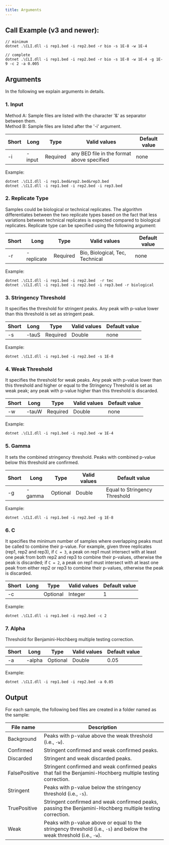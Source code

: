 ```yaml
---
title: Arguments
---
```


## Call Example (v3 and newer):
```shell
// minimum
dotnet .\CLI.dll -i rep1.bed -i rep2.bed -r bio -s 1E-8 -w 1E-4
    
// complete
dotnet .\CLI.dll -i rep1.bed -i rep2.bed -r bio -s 1E-8 -w 1E-4 -g 1E-9 -c 2 -a 0.005
```


## Arguments
In the following we explain arguments in details. 
### 1. Input
Method A: Sample files are listed with the character '&' as separator between them. <br/>
Method B: Sample files are listed after the '-i' argument.

| Short | Long | Type | Valid values | Default value |
| ----- | ---- | ---- | ------------ | ------------- |
| -i | -input | Required | any BED file in the format above specified | none |

Example:

    dotnet .\CLI.dll -i rep1.bed&rep2.bed&rep3.bed
    dotnet .\CLI.dll -i rep1.bed -i rep2.bed -i rep3.bed


### 2. Replicate Type
Samples could be biological or technical replicates. The algorithm differentiates between the two replicate types based on the fact that less variations between technical replicates is expected compared to biological replicates. Replicate type can be specified using the following argument:

| Short | Long | Type | Valid values | Default value |
| ----- | ---- | ---- | ------------ | ------------- |
| -r | -replicate | Required | Bio, Biological, Tec, Technical | none |

Example:

    dotnet .\CLI.dll -i rep1.bed -i rep2.bed  -r tec
    dotnet .\CLI.dll -i rep1.bed -i rep2.bed -i rep3.bed -r biological


### 3. Stringency Threshold
It specifies the threshold for stringent peaks. Any peak with p-value lower than this threshold is set as stringent peak.

| Short | Long | Type | Valid values | Default value |
| ----- | ---- | ---- | ------------ | ------------- |
| -s | -tauS | Required | Double | none |

Example:

    dotnet .\CLI.dll -i rep1.bed -i rep2.bed -s 1E-8


### 4. Weak Threshold
It specifies the threshold for weak peaks. Any peak with p-value lower than this threshold and higher or equal to the Stringency Threshold is set as weak peak; any peak with p-value higher than this threshold is discarded.

| Short | Long | Type | Valid values | Default value |
| ----- | ---- | ---- | ------------ | ------------- |
| -w | -tauW | Required | Double | none |

Example:

    dotnet .\CLI.dll -i rep1.bed -i rep2.bed -w 1E-4


### 5. Gamma
It sets the combined stringency threshold. Peaks with combined p-value below this threshold are confirmed.

| Short | Long | Type | Valid values | Default value |
| ----- | ---- | ---- | ------------ | ------------- |
| -g | -gamma | Optional | Double | Equal to Stringency Threshold |

Example:

    dotnet .\CLI.dll -i rep1.bed -i rep2.bed -g 1E-8


### 6. C
It specifies the minimum number of samples where overlapping peaks must be called to combine their p-value. For example, given three replicates (rep1, rep2 and rep3), if `C = 3`, a peak on rep1 must intersect with at least one peak from both rep2 and rep3 to combine their p-values, otherwise the peak is discarded; if `C = 2`, a peak on rep1 must intersect with at least one peak from either rep2 or rep3 to combine their p-values, otherwise the peak is discarded.

| Short | Long | Type | Valid values | Default value |
| ----- | ---- | ---- | ------------ | ------------- |
| -c | | Optional | Integer | 1 |

Example:

    dotnet .\CLI.dll -i rep1.bed -i rep2.bed -c 2


### 7. Alpha
Threshold for Benjamini-Hochberg multiple testing correction.

| Short | Long | Type | Valid values | Default value |
| ----- | ---- | ---- | ------------ | ------------- |
| -a | -alpha | Optional | Double |  0.05 |

Example:

    dotnet .\CLI.dll -i rep1.bed -i rep2.bed -a 0.05


## Output
For each sample, the following bed files are created in a folder named as the sample:

| File name      | Description |
| -------------- | ----------- |
| Background     | Peaks with p-value above the weak threshold (i.e., `-w`). | 
| Confirmed      | Stringent confirmed and weak confirmed peaks. |
| Discarded      | Stringent and weak discarded peaks. |
| FalsePositive  | Stringent confirmed and weak confirmed peaks that fail the Benjamini-Hochberg multiple testing correction. |
| Stringent      | Peaks with p-value below the stringency threshold (i.e., `-s`). |
| TruePositive   | Stringent confirmed and weak confirmed peaks, passing the Benjamini-Hochberg multiple testing correction. |
| Weak           | Peaks with p-value above or equal to the stringency threshold (i.e., `-s`) and below the weak threshold (i.e., `-w`). |

